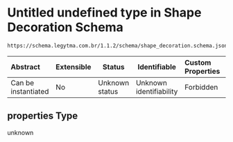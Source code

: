 # Untitled undefined type in Shape Decoration Schema

```txt
https://schema.legytma.com.br/1.1.2/schema/shape_decoration.schema.json#/properties
```




| Abstract            | Extensible | Status         | Identifiable            | Custom Properties | Additional Properties | Access Restrictions | Defined In                                                                                      |
| :------------------ | ---------- | -------------- | ----------------------- | :---------------- | --------------------- | ------------------- | ----------------------------------------------------------------------------------------------- |
| Can be instantiated | No         | Unknown status | Unknown identifiability | Forbidden         | Allowed               | none                | [shape_decoration.schema.json\*](../schema/shape_decoration.schema.json) |

## properties Type

unknown
